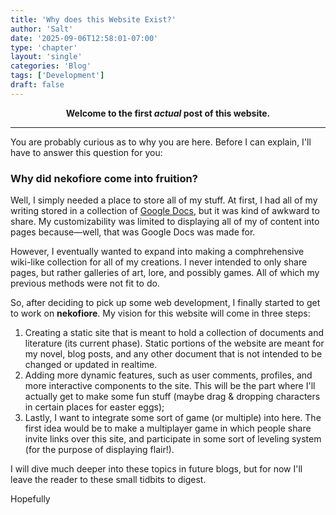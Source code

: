 ```yaml
---
title: 'Why does this Website Exist?'
author: 'Salt'
date: '2025-09-06T12:58:01-07:00'
type: 'chapter'
layout: 'single'
categories: 'Blog'
tags: ['Development']
draft: false
---
```


<center> <b>Welcome to the first <i>actual</i> post of this website.</b> </center>

---

You are probably curious as to why you are here. Before I can explain, I'll have to answer this question for you:

### Why did **nekofiore** come into fruition?

Well, I simply needed a place to store all of my stuff. At first, I had all of my writing stored in a collection of [Google Docs](https://docs.google.com/document/d/1UX4xSuvPid230LC3HUVcs6Phn3zwQTn8hSwtLq9wr0Q/edit?usp=sharing), but it was kind of awkward to share. My customizability was limited to displaying all of my of content into pages because—well, that was Google Docs was made for.

However, I eventually wanted to expand into making a comphrehensive wiki-like collection for all of my creations. I never intended to only share pages, but rather galleries of art, lore, and possibly games. All of which my previous methods were not fit to do.

So, after deciding to pick up some web development, I finally started to get to work on **nekofiore**. My vision for this website will come in three steps:
1. Creating a static site that is meant to hold a collection of documents and literature (its current phase). Static portions of the website are meant for my novel, blog posts, and any other document that is not intended to be changed or updated in realtime.
2. Adding more dynamic features, such as user comments, profiles, and more interactive components to the site. This will be the part where I'll actually get to make some fun stuff (maybe drag & dropping characters in certain places for easter eggs);
3. Lastly, I want to integrate some sort of game (or multiple) into here. The first idea would be to make a multiplayer game in which people share invite links over this site, and participate in some sort of leveling system (for the purpose of displaying flair!).

I will dive much deeper into these topics in future blogs, but for now I'll leave the reader to these small tidbits to digest.

Hopefully 


